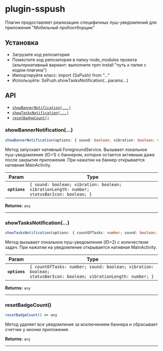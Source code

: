 # plugin-sspush

Плагин предоставляет реализацию специфичных пуш-уведомлений для приложения "Мобильный пробоотборщик"

## Установка

* Загрузите код репозитория
* Поместите код репозитория в папку node_modules проекта (альтернативный вариант: выполните npm install "путь к папке с кодом плагина")
* Импортируйте класс: import {SsPush} from "..."
* Используйте: SsPush.showTasksNotification(...params...)

## API

<docgen-index>

* [`showBannerNotification(...)`](#showbannernotification)
* [`showTasksNotification(...)`](#showtasksnotification)
* [`resetBadgeCount()`](#resetbadgecount)

</docgen-index>

<docgen-api>
<!--Update the source file JSDoc comments and rerun docgen to update the docs below-->

### showBannerNotification(...)

```typescript
showBannerNotification(options: { sound: boolean; vibration: boolean; vibrationLength: number; statusBarIcon: boolean; }) => any
```

Метод запускает нативный ForegroundService.
Вызывает локальное пуш-уведомление (ID=1) с баннером, которое остается активным даже после закрытия приложения.
При нажатии на баннер открывается нативная MainActivity.

| Param         | Type                                                                                                  |
| ------------- | ----------------------------------------------------------------------------------------------------- |
| **`options`** | <code>{ sound: boolean; vibration: boolean; vibrationLength: number; statusBarIcon: boolean; }</code> |

**Returns:** <code>any</code>

--------------------


### showTasksNotification(...)

```typescript
showTasksNotification(options: { countOfTasks: number; sound: boolean; vibration: boolean; statusBarIcon: boolean; vibrationLength: number; }) => any
```

Метод вызывает локальное пуш-уведомление (ID=2) с количеством задач.
При нажатии на уведомление открывается нативная MainActivity.

| Param         | Type                                                                                                                        |
| ------------- | --------------------------------------------------------------------------------------------------------------------------- |
| **`options`** | <code>{ countOfTasks: number; sound: boolean; vibration: boolean; statusBarIcon: boolean; vibrationLength: number; }</code> |

**Returns:** <code>any</code>

--------------------


### resetBadgeCount()

```typescript
resetBadgeCount() => any
```

Метод удаляет все уведомления за исключением баннера и сбрасывает счетчик у иконки приложения.

**Returns:** <code>any</code>

--------------------

</docgen-api>
